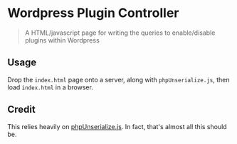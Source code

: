# Wordpress Plugin Controller
> A HTML/javascript page for writing the queries to enable/disable plugins within Wordpress

## Usage ##

Drop the `index.html` page onto a server, along with `phpUnserialize.js`, then load `index.html` in a browser.

## Credit ##

This relies heavily on [phpUnserialize.js](https://github.com/bd808/php-unserialize-js). In fact, that's almost all this should be.